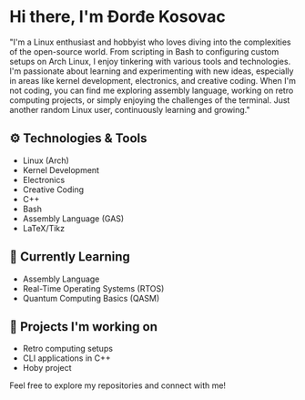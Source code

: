 # Hi there, I'm Đorđe Kosovac

"I'm a Linux enthusiast and hobbyist who loves diving into the complexities of the open-source world. From scripting in Bash to configuring custom setups on Arch Linux, I enjoy tinkering with various tools and technologies. I'm passionate about learning and experimenting with new ideas, especially in areas like kernel development, electronics, and creative coding. When I'm not coding, you can find me exploring assembly language, working on retro computing projects, or simply enjoying the challenges of the terminal. Just another random Linux user, continuously learning and growing."

## :gear: Technologies & Tools
- Linux (Arch)
- Kernel Development
- Electronics
- Creative Coding
- C++
- Bash
- Assembly Language (GAS)
- LaTeX/Tikz

## :book: Currently Learning
- Assembly Language
- Real-Time Operating Systems (RTOS)
- Quantum Computing Basics (QASM)

## :telescope: Projects I'm working on
- Retro computing setups
- CLI applications in C++
- Hoby project

Feel free to explore my repositories and connect with me!

